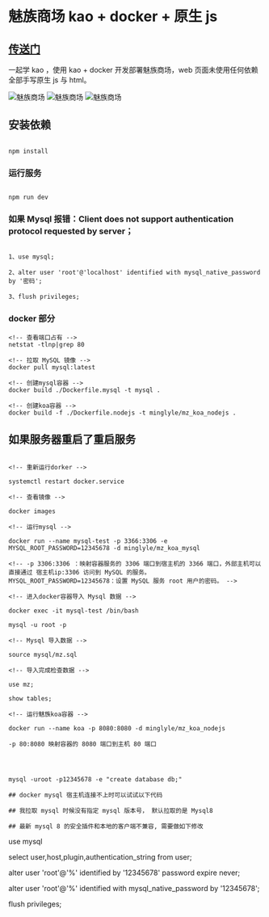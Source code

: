 # 魅族商场 kao + docker + 原生 js
## [传送门](http://1.116.104.127:8080)
一起学 kao ，使用 kao + docker 开发部署魅族商场，web 页面未使用任何依赖全部手写原生 js 与 html。

![魅族商场](./meizu.gif)
![魅族商场](./meizu2.gif)
![魅族商场](./meizu3.gif)

## 安装依赖

```

npm install

```

### 运行服务

```

npm run dev

```

### 如果 Mysql 报错：Client does not support authentication protocol requested by server；

```

1、use mysql;

2、alter user 'root'@'localhost' identified with mysql_native_password by '密码';

3、flush privileges;

```

### docker 部分

```
<!-- 查看端口占有 -->
netstat -tlnp|grep 80

<!-- 拉取 MySQL 镜像 -->
docker pull mysql:latest

<!-- 创建mysql容器 -->
docker build ./Dockerfile.mysql -t mysql .

<!-- 创建koa容器 -->
docker build -f ./Dockerfile.nodejs -t minglyle/mz_koa_nodejs .

```

## 如果服务器重启了重启服务

```

<!-- 重新运行dorker -->

systemctl restart docker.service

<!-- 查看镜像 -->

docker images

<!-- 运行mysql -->

docker run --name mysql-test -p 3366:3306 -e MYSQL_ROOT_PASSWORD=12345678 -d minglyle/mz_koa_mysql

<!-- -p 3306:3306 ：映射容器服务的 3306 端口到宿主机的 3366 端口，外部主机可以直接通过 宿主机ip:3306 访问到 MySQL 的服务。
MYSQL_ROOT_PASSWORD=12345678：设置 MySQL 服务 root 用户的密码。 -->

<!-- 进入docker容器导入 Mysql 数据 -->

docker exec -it mysql-test /bin/bash

mysql -u root -p

<!-- Mysql 导入数据 -->

source mysql/mz.sql

<!-- 导入完成检查数据 -->

use mz;

show tables;

<!-- 运行魅族koa容器 -->

docker run --name koa -p 8080:8080 -d minglyle/mz_koa_nodejs

-p 80:8080 映射容器的 8080 端口到主机 80 端口



```

```

mysql -uroot -p12345678 -e "create database db;"

## docker mysql 宿主机连接不上时可以试试以下代码

## 我拉取 mysql 时候没有指定 mysql 版本号， 默认拉取的是 Mysql8

## 最新 mysql 8 的安全插件和本地的客户端不兼容, 需要做如下修改

```

use mysql

select user,host,plugin,authentication_string from user;

alter user 'root'@'%' identified by '12345678' password expire never;

alter user 'root'@'%' identified with mysql_native_password by '12345678';

flush privileges;

```

```
